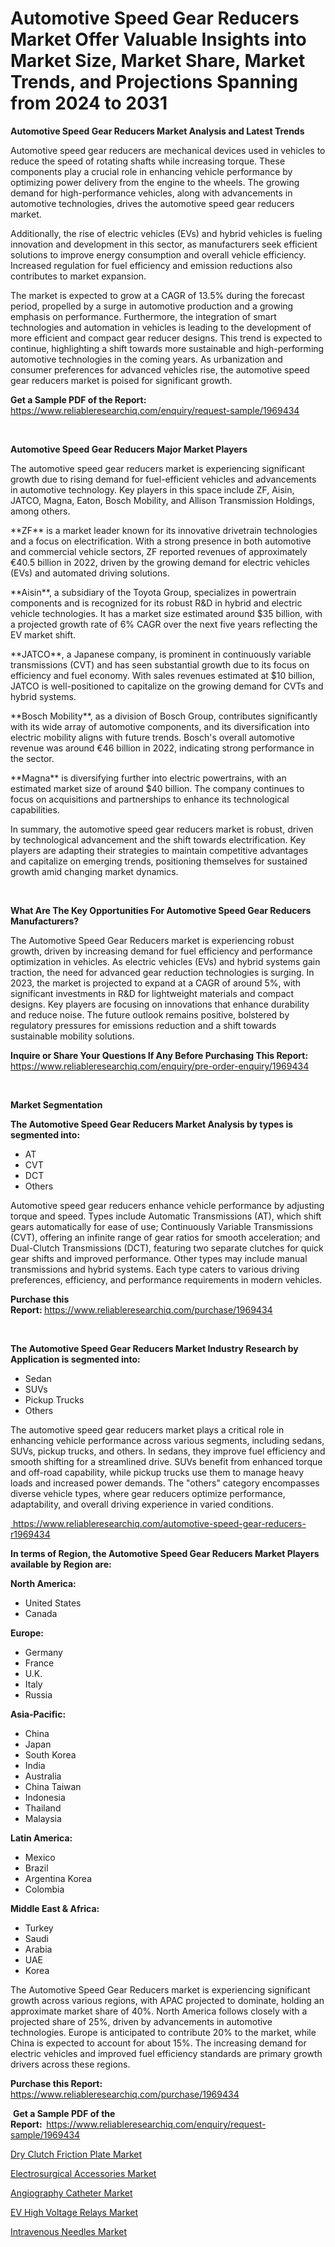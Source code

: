 <p><h1>Automotive Speed Gear Reducers Market Offer Valuable Insights into Market Size, Market Share, Market Trends, and Projections Spanning from 2024 to 2031</h1></p><p><strong>Automotive Speed Gear Reducers Market Analysis and Latest Trends</strong></p>
<p><p>Automotive speed gear reducers are mechanical devices used in vehicles to reduce the speed of rotating shafts while increasing torque. These components play a crucial role in enhancing vehicle performance by optimizing power delivery from the engine to the wheels. The growing demand for high-performance vehicles, along with advancements in automotive technologies, drives the automotive speed gear reducers market. </p><p>Additionally, the rise of electric vehicles (EVs) and hybrid vehicles is fueling innovation and development in this sector, as manufacturers seek efficient solutions to improve energy consumption and overall vehicle efficiency. Increased regulation for fuel efficiency and emission reductions also contributes to market expansion.</p><p>The market is expected to grow at a CAGR of 13.5% during the forecast period, propelled by a surge in automotive production and a growing emphasis on performance. Furthermore, the integration of smart technologies and automation in vehicles is leading to the development of more efficient and compact gear reducer designs. This trend is expected to continue, highlighting a shift towards more sustainable and high-performing automotive technologies in the coming years. As urbanization and consumer preferences for advanced vehicles rise, the automotive speed gear reducers market is poised for significant growth.</p></p>
<p><strong>Get a Sample PDF of the Report:&nbsp;</strong> <a href="https://www.reliableresearchiq.com/enquiry/request-sample/1969434?utm_campaign=1088&utm_medium=2&utm_source=Github&utm_content=ia&utm_term=04112024&utm_id=automotive-speed-gear-reducers">https://www.reliableresearchiq.com/enquiry/request-sample/1969434</a></p>
<p>&nbsp;</p>
<p><strong>Automotive Speed Gear Reducers Major Market Players</strong></p>
<p><p>The automotive speed gear reducers market is experiencing significant growth due to rising demand for fuel-efficient vehicles and advancements in automotive technology. Key players in this space include ZF, Aisin, JATCO, Magna, Eaton, Bosch Mobility, and Allison Transmission Holdings, among others.</p><p>**ZF** is a market leader known for its innovative drivetrain technologies and a focus on electrification. With a strong presence in both automotive and commercial vehicle sectors, ZF reported revenues of approximately €40.5 billion in 2022, driven by the growing demand for electric vehicles (EVs) and automated driving solutions.</p><p>**Aisin**, a subsidiary of the Toyota Group, specializes in powertrain components and is recognized for its robust R&D in hybrid and electric vehicle technologies. It has a market size estimated around $35 billion, with a projected growth rate of 6% CAGR over the next five years reflecting the EV market shift.</p><p>**JATCO**, a Japanese company, is prominent in continuously variable transmissions (CVT) and has seen substantial growth due to its focus on efficiency and fuel economy. With sales revenues estimated at $10 billion, JATCO is well-positioned to capitalize on the growing demand for CVTs and hybrid systems.</p><p>**Bosch Mobility**, as a division of Bosch Group, contributes significantly with its wide array of automotive components, and its diversification into electric mobility aligns with future trends. Bosch's overall automotive revenue was around €46 billion in 2022, indicating strong performance in the sector.</p><p>**Magna** is diversifying further into electric powertrains, with an estimated market size of around $40 billion. The company continues to focus on acquisitions and partnerships to enhance its technological capabilities.</p><p>In summary, the automotive speed gear reducers market is robust, driven by technological advancement and the shift towards electrification. Key players are adapting their strategies to maintain competitive advantages and capitalize on emerging trends, positioning themselves for sustained growth amid changing market dynamics.</p></p>
<p>&nbsp;</p>
<p><strong>What Are The Key Opportunities For Automotive Speed Gear Reducers Manufacturers?</strong></p>
<p><p>The Automotive Speed Gear Reducers market is experiencing robust growth, driven by increasing demand for fuel efficiency and performance optimization in vehicles. As electric vehicles (EVs) and hybrid systems gain traction, the need for advanced gear reduction technologies is surging. In 2023, the market is projected to expand at a CAGR of around 5%, with significant investments in R&D for lightweight materials and compact designs. Key players are focusing on innovations that enhance durability and reduce noise. The future outlook remains positive, bolstered by regulatory pressures for emissions reduction and a shift towards sustainable mobility solutions.</p></p>
<p><strong>Inquire or Share Your Questions If Any Before Purchasing This Report:</strong> <a href="https://www.reliableresearchiq.com/enquiry/pre-order-enquiry/1969434?utm_campaign=1088&utm_medium=2&utm_source=Github&utm_content=ia&utm_term=04112024&utm_id=automotive-speed-gear-reducers">https://www.reliableresearchiq.com/enquiry/pre-order-enquiry/1969434</a></p>
<p>&nbsp;</p>
<p><strong>Market Segmentation</strong></p>
<p><strong>The Automotive Speed Gear Reducers Market Analysis by types is segmented into:</strong></p>
<p><ul><li>AT</li><li>CVT</li><li>DCT</li><li>Others</li></ul></p>
<p><p>Automotive speed gear reducers enhance vehicle performance by adjusting torque and speed. Types include Automatic Transmissions (AT), which shift gears automatically for ease of use; Continuously Variable Transmissions (CVT), offering an infinite range of gear ratios for smooth acceleration; and Dual-Clutch Transmissions (DCT), featuring two separate clutches for quick gear shifts and improved performance. Other types may include manual transmissions and hybrid systems. Each type caters to various driving preferences, efficiency, and performance requirements in modern vehicles.</p></p>
<p><strong>Purchase this Report:&nbsp;</strong><a href="https://www.reliableresearchiq.com/purchase/1969434?utm_campaign=1088&utm_medium=2&utm_source=Github&utm_content=ia&utm_term=04112024&utm_id=automotive-speed-gear-reducers">https://www.reliableresearchiq.com/purchase/1969434</a></p>
<p>&nbsp;</p>
<p><strong>The Automotive Speed Gear Reducers Market Industry Research by Application is segmented into:</strong></p>
<p><ul><li>Sedan</li><li>SUVs</li><li>Pickup Trucks</li><li>Others</li></ul></p>
<p><p>The automotive speed gear reducers market plays a critical role in enhancing vehicle performance across various segments, including sedans, SUVs, pickup trucks, and others. In sedans, they improve fuel efficiency and smooth shifting for a streamlined drive. SUVs benefit from enhanced torque and off-road capability, while pickup trucks use them to manage heavy loads and increased power demands. The "others" category encompasses diverse vehicle types, where gear reducers optimize performance, adaptability, and overall driving experience in varied conditions.</p></p>
<p><a href="https://www.reliableresearchiq.com/automotive-speed-gear-reducers-r1969434?utm_campaign=1088&utm_medium=2&utm_source=Github&utm_content=ia&utm_term=04112024&utm_id=automotive-speed-gear-reducers">&nbsp;https://www.reliableresearchiq.com/automotive-speed-gear-reducers-r1969434</a></p>
<p><strong>In terms of Region, the Automotive Speed Gear Reducers Market Players available by Region are:</strong></p>
<p>
    <p> <strong> North America: </strong>
        <ul>
            <li>United States</li>
            <li>Canada</li>
        </ul>
        </p> 
    <p> <strong> Europe: </strong>
        <ul>
            <li>Germany</li>
            <li>France</li>
            <li>U.K.</li>
            <li>Italy</li>
            <li>Russia</li>
        </ul>
        </p> 
    <p> <strong> Asia-Pacific: </strong>
        <ul>
            <li>China</li>
            <li>Japan</li>
            <li>South Korea</li>
            <li>India</li>
            <li>Australia</li>
            <li>China Taiwan</li>
            <li>Indonesia</li>
            <li>Thailand</li>
            <li>Malaysia</li>
        </ul>
        </p> 
    <p> <strong> Latin America: </strong>
        <ul>
            <li>Mexico</li>
            <li>Brazil</li>
            <li>Argentina Korea</li>
            <li>Colombia</li>
        </ul>
        </p> 
    <p> <strong> Middle East & Africa: </strong>
        <ul>
            <li>Turkey</li>
            <li>Saudi</li>
            <li>Arabia</li>
            <li>UAE</li>
            <li>Korea</li>
        </ul>
    </p>
    </p>
<p><p>The Automotive Speed Gear Reducers market is experiencing significant growth across various regions, with APAC projected to dominate, holding an approximate market share of 40%. North America follows closely with a projected share of 25%, driven by advancements in automotive technologies. Europe is anticipated to contribute 20% to the market, while China is expected to account for about 15%. The increasing demand for electric vehicles and improved fuel efficiency standards are primary growth drivers across these regions.</p></p>
<p><strong>Purchase this Report: </strong><a href="https://www.reliableresearchiq.com/purchase/1969434?utm_campaign=1088&utm_medium=2&utm_source=Github&utm_content=ia&utm_term=04112024&utm_id=automotive-speed-gear-reducers">https://www.reliableresearchiq.com/purchase/1969434</a></p>
<p>&nbsp;<strong>Get a Sample PDF of the Report:&nbsp;&nbsp;</strong><a href="https://www.reliableresearchiq.com/enquiry/request-sample/1969434?utm_campaign=1088&utm_medium=2&utm_source=Github&utm_content=ia&utm_term=04112024&utm_id=automotive-speed-gear-reducers">https://www.reliableresearchiq.com/enquiry/request-sample/1969434</a></p>
<p><strong></strong></p>
<p><p><a href="https://github.com/alea79alre/Market-Research-Report-List-1/blob/main/dry-clutch-friction-plate-market.md?utm_campaign=1088&utm_medium=2&utm_source=Github&utm_content=ia&utm_term=04112024&utm_id=automotive-speed-gear-reducers">Dry Clutch Friction Plate Market</a></p><p><a href="https://issuu.com/reportprime-2/docs/electrosurgical-accessories-market-_ebaced3aa59725?utm_campaign=1088&utm_medium=2&utm_source=Github&utm_content=ia&utm_term=04112024&utm_id=automotive-speed-gear-reducers">Electrosurgical Accessories Market</a></p><p><a href="https://issuu.com/reportprime-2/docs/angiography-catheter-market-size-20_7dd9a6495b9d3e?utm_campaign=1088&utm_medium=2&utm_source=Github&utm_content=ia&utm_term=04112024&utm_id=automotive-speed-gear-reducers">Angiography Catheter Market</a></p><p><a href="https://github.com/wanvigsqmunsenr/Market-Research-Report-List-1/blob/main/ev-high-voltage-relays-market.md?utm_campaign=1088&utm_medium=2&utm_source=Github&utm_content=ia&utm_term=04112024&utm_id=automotive-speed-gear-reducers">EV High Voltage Relays Market</a></p><p><a href="https://issuu.com/reportprime-2/docs/intravenous-needles-market-size-203_44dedf243623bc?utm_campaign=1088&utm_medium=2&utm_source=Github&utm_content=ia&utm_term=04112024&utm_id=automotive-speed-gear-reducers">Intravenous Needles Market</a></p></p>